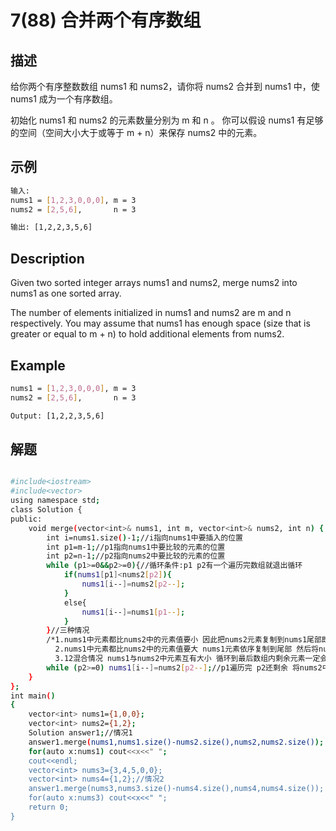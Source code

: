 # 7(88) 合并两个有序数组
## 描述
给你两个有序整数数组 nums1 和 nums2，请你将 nums2 合并到 nums1 中，使 nums1 成为一个有序数组。


初始化 nums1 和 nums2 的元素数量分别为 m 和 n 。
你可以假设 nums1 有足够的空间（空间大小大于或等于 m + n）来保存 nums2 中的元素。


## 示例
```bash
输入:
nums1 = [1,2,3,0,0,0], m = 3
nums2 = [2,5,6],       n = 3

输出: [1,2,2,3,5,6]

``` 

## Description
Given two sorted integer arrays nums1 and nums2, merge nums2 into nums1 as one sorted array.

The number of elements initialized in nums1 and nums2 are m and n respectively.
You may assume that nums1 has enough space (size that is greater or equal to m + n) to hold additional elements from nums2.

## Example
```bash
nums1 = [1,2,3,0,0,0], m = 3
nums2 = [2,5,6],       n = 3

Output: [1,2,2,3,5,6]

```
## 解题
```bash

#include<iostream>
#include<vector>
using namespace std;
class Solution {
public:
    void merge(vector<int>& nums1, int m, vector<int>& nums2, int n) {
        int i=nums1.size()-1;//i指向nums1中要插入的位置
        int p1=m-1;//p1指向nums1中要比较的元素的位置
        int p2=n-1;//p2指向nums2中要比较的元素的位置
        while (p1>=0&&p2>=0){//循环条件:p1 p2有一个遍历完数组就退出循环
            if(nums1[p1]<nums2[p2]){
                nums1[i--]=nums2[p2--];
            }
            else{
                nums1[i--]=nums1[p1--];
            }
        }//三种情况
        /*1.nums1中元素都比nums2中的元素值要小 因此把nums2元素复制到nums1尾部即可 直接通过
          2.nums1中元素都比nums2中的元素值要大 nums1元素依序复制到尾部 然后将nums2中元素复制到nums1中剩下的位置
          3.12混合情况 nums1与nums2中元素互有大小 循环到最后数组内剩余元素一定会出现12情况*/
        while (p2>=0) nums1[i--]=nums2[p2--];//p1遍历完 p2还剩余 将nums2中元素依次复制到nums1中剩余的位置
    }
};
int main()
{
    vector<int> nums1={1,0,0};
    vector<int> nums2={1,2};
    Solution answer1;//情况1
    answer1.merge(nums1,nums1.size()-nums2.size(),nums2,nums2.size());
    for(auto x:nums1) cout<<x<<" ";
	cout<<endl; 
    vector<int> nums3={3,4,5,0,0};
    vector<int> nums4={1,2};//情况2
    answer1.merge(nums3,nums3.size()-nums4.size(),nums4,nums4.size());
    for(auto x:nums3) cout<<x<<" ";
    return 0;
}

```